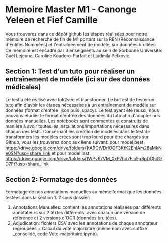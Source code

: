 # Memoire Master M1 - Canonge Yeleen et Fief Camille
Vous trouverez dans ce dépôt github les étapes réalisées pour notre mémoire de recherche de fin de M1 portant sur la REN (Reconnaissance d'Entités Nommées) et l'entraîneement de modèle, sur données bruitées.
Ce mémoire est encadré par 3 enseignents au sein de Sorbonne Université: Gaël Lejeune, Caroline Koudoro-Parfait et Ljudmila Petkovic.

## Section 1: Test d'un tuto pour réaliser un entraînement de modèle (ici sur des données médicales)
Le test a été réalisé avec tok2vec et transformer. Le but est de tester un tuto afin d'avoir les étapes nécessaires à un entraînement de modèle sur données (format d'entrée .json puis .spacy). Le test ayant été réussi, nous pouvons étudier le format d'entrée des données du tuto afin d'adapter nos données manuelles.
Les notebooks sont commentés et construits de manière à avoir toutes les installations/importations nécessaires dans chacun des tests.
Concernant les création de modèles dans le test de transformers les modèles crées sont trop lourd pour être chargés sur Github, vous les trouverez donc aux liens suivant: pour model best https://drive.google.com/drive/folders/1tA9CtVDriOOF3KtK2EhIAm28aMkNe0SN?usp=share_link et pour model last https://drive.google.com/drive/folders/1WPv67VM_0xP7hd7FIoFg6pDGhiG7D7Ft?usp=share_link

## Section 2: Formatage des données 
Formatage de nos annotations manuelles au même format que les données testées dans la section 1.
2 sous dossier:
1. Annotations Manuelles: contient les annotations réalisées par différents annotateurs sur 2 textes différents, avec chacun une version de référence et 2 versions d'OCR (données bruitées).
2. Adjudication: fichiers CSV avec les annotations de chaque annotateur regroupées + Calcul du vote majoriatire (même nom avec suffixe _consolidé, code Vote-majoritaire.ipynb).
